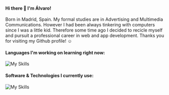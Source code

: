 #### Hi there 👋 I'm Álvaro!

Born in Madrid, Spain. My formal studies are in Advertising and Multimedia Communications. However I had been always tinkering with computers since I was a little kid. Therefore some time ago I decided to recicle myself and pursuit a professional career in web and app development.
Thanks you for visiting my Github profile! ☺️

#### Languages I'm working on learning right now:
![My Skills](https://skillicons.dev/icons?i=html,css,js,swift,kotlin)

#### Software & Technologies I currently use:
![My Skills](https://skillicons.dev/icons?i=github,vscode,raspberrypi,arduino,ps,ai)
